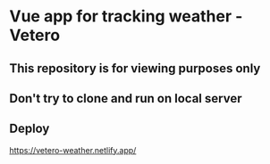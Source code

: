 # Vue app for tracking weather - Vetero

## This repository is for viewing purposes only
## Don't try to clone and run on local server

## Deploy

https://vetero-weather.netlify.app/


